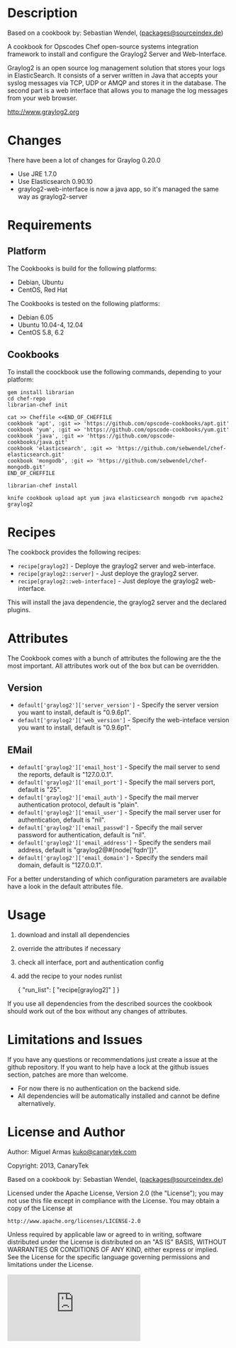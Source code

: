 # Description #

Based on a cookbook by: Sebastian Wendel, (<packages@sourceindex.de>)

A cookbook for Opscodes Chef open-source systems integration framework to install and configure the Graylog2 Server and Web-Interface.

Graylog2 is an open source log management solution that stores your logs in ElasticSearch. It consists of a server written in Java that accepts your syslog messages via TCP, UDP or AMQP and stores it in the database. The second part is a web interface that allows you to manage the log messages from your web browser.

http://www.graylog2.org

# Changes #

There have been a lot of changes for Graylog 0.20.0

* Use JRE 1.7.0
* Use Elasticsearch 0.90.10
* graylog2-web-interface is now a java app, so it's managed the same way as graylog2-server

# Requirements #

## Platform ##
The Cookbooks is build for the following platforms:
* Debian, Ubuntu
* CentOS, Red Hat

The Cookbooks is tested on the following platforms:
* Debian 6.05
* Ubuntu 10.04-4, 12.04
* CentOS 5.8, 6.2

## Cookbooks ##
To install the coockbook use the following commands, depending to your platform:

    gem install librarian
    cd chef-repo
    librarian-chef init

    cat >> Cheffile <<END_OF_CHEFFILE
    cookbook 'apt', :git => 'https://github.com/opscode-cookbooks/apt.git'
    cookbook 'yum', :git => 'https://github.com/opscode-cookbooks/yum.git'
    cookbook 'java', :git => 'https://github.com/opscode-cookbooks/java.git'
    cookbook 'elasticsearch', :git => 'https://github.com/sebwendel/chef-elasticsearch.git'
    cookbook 'mongodb', :git => 'https://github.com/sebwendel/chef-mongodb.git'
    END_OF_CHEFFILE

    librarian-chef install

    knife cookbook upload apt yum java elasticsearch mongodb rvm apache2 graylog2

# Recipes #
The cookbock provides the following recipes:
* `recipe[graylog2]` - Deploye the graylog2 server and web-interface.
* `recipe[graylog2::server]` - Just deploye the graylog2 server.
* `recipe[graylog2::web-interface]` - Just deploye the graylog2 web-interface.

This will install the java dependencie, the graylog2 server and the declared plugins.

# Attributes #
The Cookbook comes with a bunch of attributes the following are the the most important. All attributes work out of the box but can be overridden.
## Version ##
* `default['graylog2']['server_version']` - Specify the server version you want to install, default is "0.9.6p1".
* `default['graylog2']['web_version']` - Specify the web-inteface version you want to install, default is "0.9.6p1".

## EMail ##
* `default['graylog2']['email_host']` - Specify the mail server to send the reports, default is "127.0.0.1".
* `default['graylog2']['email_port']` - Specify the mail servers port, default is "25".
* `default['graylog2']['email_auth']` - Specify the mail merver authentication protocol, default is "plain".
* `default['graylog2']['email_user']` - Specify the mail server user for authentication, default is "nil".
* `default['graylog2']['email_passwd']` - Specify the mail server password for authentication, default is "nil".
* `default['graylog2']['email_address']` - Specify the senders mail address, default is "graylog2@#{node['fqdn']}".
* `default['graylog2']['email_domain']` - Specify the senders mail domain, default is "127.0.0.1".

For a better understanding of which configuration parameters are available have a look in the default attributes file.

# Usage #
1. download and install all dependencies
1. override the attributes if necessary
1. check all interface, port and authentication config
1. add the recipe to your nodes runlist


    {
      "run_list": [
        "recipe[graylog2]"
      ]
    }

If you use all dependencies from the described sources the cookbook should work out of the box without any changes of attributes.

# Limitations and Issues #
If you have any questions or recommendations just create a issue at the github repository.
If you want to help have a lock at the github issues section, patches are more than welcome.

* For now there is no authentication on the backend side.
* All dependencies will be automatically installed and cannot be define alternatively.

# License and Author #

Author: Miguel Armas <kuko@canarytek.com>

Copyright: 2013, CanaryTek

Based on a cookbook by: Sebastian Wendel, (<packages@sourceindex.de>)

Licensed under the Apache License, Version 2.0 (the "License");
you may not use this file except in compliance with the License.
You may obtain a copy of the License at

    http://www.apache.org/licenses/LICENSE-2.0

Unless required by applicable law or agreed to in writing, software
distributed under the License is distributed on an "AS IS" BASIS,
WITHOUT WARRANTIES OR CONDITIONS OF ANY KIND, either express or implied.
See the License for the specific language governing permissions and
limitations under the License.

![Tracking Pixel](https://tracking.sourceindex.de/piwik.php?idsite=5&amp;rec=1)

